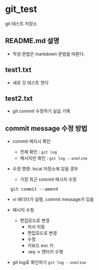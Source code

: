 # git_test
git 테스트 저장소

## README.md 설명
- 작성 문법은 markdown 문법을 따른다.

## test1.txt
- 새로 깃 테스트 한다

## test2.txt
- git commit 수정하기 실습 기록

## commit message 수정 방법
- commit 메지시 확인
  - 전체 확인 : `git log` 
  - 메시지만 확인 : `git log --oneline`

- 수정 명령: local 저장소에 있을 경우
  - 가장 최근 commit 메시지 수정
<pre>
  git commit --amend
</pre>
  - vi 에디터가 실행, commit message가 있음
  - 메시지 수정
    - 편집모드로 변경
      - 커서 이동
      - 편집모드로 변경
      - 수정
      - 키보드 esc 키
      - :wq  ->  엔터키 수행

  - git log로 확인하기
    `git log --oneline`
